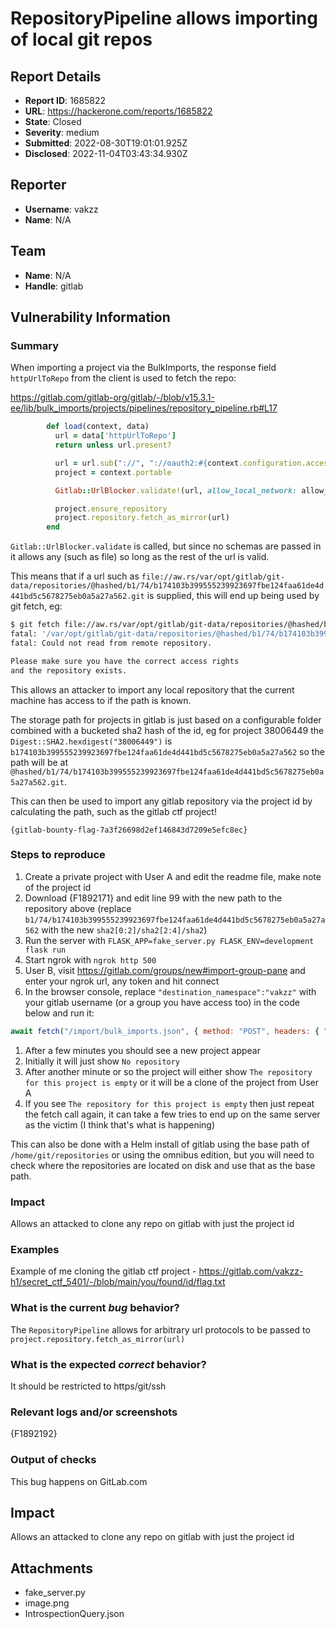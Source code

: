 # RepositoryPipeline allows importing of local git repos

## Report Details
- **Report ID**: 1685822
- **URL**: https://hackerone.com/reports/1685822
- **State**: Closed
- **Severity**: medium
- **Submitted**: 2022-08-30T19:01:01.925Z
- **Disclosed**: 2022-11-04T03:43:34.930Z

## Reporter
- **Username**: vakzz
- **Name**: N/A

## Team
- **Name**: N/A
- **Handle**: gitlab

## Vulnerability Information
### Summary

When importing a project via the BulkImports, the response field `httpUrlToRepo` from the client is used to fetch the repo:

https://gitlab.com/gitlab-org/gitlab/-/blob/v15.3.1-ee/lib/bulk_imports/projects/pipelines/repository_pipeline.rb#L17
```ruby
        def load(context, data)
          url = data['httpUrlToRepo']
          return unless url.present?

          url = url.sub("://", "://oauth2:#{context.configuration.access_token}@")
          project = context.portable

          Gitlab::UrlBlocker.validate!(url, allow_local_network: allow_local_requests?, allow_localhost: allow_local_requests?)

          project.ensure_repository
          project.repository.fetch_as_mirror(url)
        end
```

`Gitlab::UrlBlocker.validate` is called, but since no schemas are passed in it allows any (such as file) so long as the rest of the url is valid.

This means that if a url such as `file://aw.rs/var/opt/gitlab/git-data/repositories/@hashed/b1/74/b174103b399555239923697fbe124faa61de4d441bd5c5678275eb0a5a27a562.git` is supplied, this will end up being used by git fetch, eg:

```bash
$ git fetch file://aw.rs/var/opt/gitlab/git-data/repositories/@hashed/b1/74/b174103b399555239923697fbe124faa61de4d441bd5c5678275eb0a5a27a562.git
fatal: '/var/opt/gitlab/git-data/repositories/@hashed/b1/74/b174103b399555239923697fbe124faa61de4d441bd5c5678275eb0a5a27a562.git' does not appear to be a git repository
fatal: Could not read from remote repository.

Please make sure you have the correct access rights
and the repository exists.
```

This allows an attacker to import any local repository that the current machine has access to if the path is known.

The storage path for projects in gitlab is just based on a configurable folder combined with a bucketed sha2 hash of  the id, eg for project 38006449 the `Digest::SHA2.hexdigest("38006449")` is  `b174103b399555239923697fbe124faa61de4d441bd5c5678275eb0a5a27a562` so the path will be at `@hashed/b1/74/b174103b399555239923697fbe124faa61de4d441bd5c5678275eb0a5a27a562.git`.

This can then be used to import any gitlab repository via the project id by calculating the path, such as the gitlab ctf project!

`{gitlab-bounty-flag-7a3f26698d2ef146843d7209e5efc8ec}`


### Steps to reproduce

1. Create a private project with User A and edit the readme file, make note of the project id
1. Download {F1892171} and edit line 99 with the new path to the repository above (replace `b1/74/b174103b399555239923697fbe124faa61de4d441bd5c5678275eb0a5a27a562` with the new `sha2[0:2]/sha2[2:4]/sha2`)
1. Run the server with `FLASK_APP=fake_server.py FLASK_ENV=development flask run`
1. Start ngrok with `ngrok http 500`
1. User B, visit https://gitlab.com/groups/new#import-group-pane and enter your ngrok url, any token and hit connect
1. In the browser console,  replace `"destination_namespace":"vakzz"` with your gitlab username (or a group you have access too) in the code below and run it:

  ```javascript
await fetch("/import/bulk_imports.json", { method: "POST", headers: { "X-CSRF-Token": document.querySelector("[name=csrf-token]").content, "Content-Type": "application/json" }, body: `{"bulk_import":[{"source_type":"project_entity","source_full_path":"group1/project1","destination_namespace":"vakzz","destination_slug":"some_project_z_${Math.floor(Math.random() * 10000)}"}]}` });
  ```

1. After a few minutes you should see a new project appear
1. Initially it will just show `No repository`
1. After another minute or so the project will either show `The repository for this project is empty`  or it will be a clone of the project from User A
1. If you see `The repository for this project is empty` then just repeat the fetch call again, it can take a few tries to end up on the same server as the victim (I think that's what is happening)

This can also be done with a Helm install of gitlab using the base path of `/home/git/repositories` or using the omnibus edition, but you will need to check where the repositories are located on disk and use that as the base path.
 
### Impact

Allows an attacked to clone any repo on gitlab with just the project id

### Examples

Example of me cloning the gitlab ctf project - https://gitlab.com/vakzz-h1/secret_ctf_5401/-/blob/main/you/found/id/flag.txt

### What is the current *bug* behavior?

The `RepositoryPipeline` allows for arbitrary url protocols to be passed to `project.repository.fetch_as_mirror(url)`

### What is the expected *correct* behavior?

It should be restricted to https/git/ssh

### Relevant logs and/or screenshots
{F1892192}
### Output of checks

This bug happens on GitLab.com

## Impact

Allows an attacked to clone any repo on gitlab with just the project id

## Attachments
- fake_server.py
- image.png
- IntrospectionQuery.json
